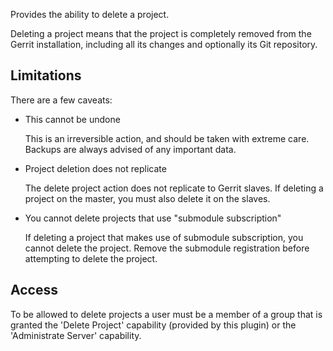 Provides the ability to delete a project.

Deleting a project means that the project is completely removed from
the Gerrit installation, including all its changes and optionally its
Git repository.

Limitations
-----------

There are a few caveats:

* This cannot be undone

	This is an irreversible action, and should be taken with extreme
	care. Backups are always advised of any important data.

* Project deletion does not replicate

	The delete project action does not replicate to Gerrit slaves.
	If deleting a project on the master, you must also delete it
	on the slaves.

* You cannot delete projects that use "submodule subscription"

	If deleting a project that makes use of submodule subscription,
	you cannot delete the project. Remove the submodule registration
	before attempting to delete the project.

Access
------

To be allowed to delete projects a user must be a member of a group
that is granted the 'Delete Project' capability (provided by this
plugin) or the 'Administrate Server' capability.

